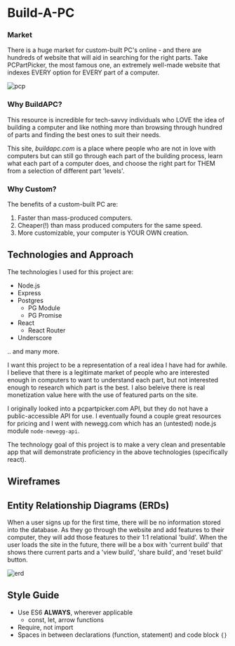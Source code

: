 # Build-A-PC
### Market 
There is a huge market for custom-built PC's online - and there are hundreds of website that will aid in searching for the right parts. Take PCPartPicker, the most famous one, an extremely well-made website that indexes EVERY option for EVERY part of a computer. 

![pcp](http://i.imgur.com/X1R2BZz.png)

### Why BuildAPC?
This resource is incredible for tech-savvy individuals who LOVE the idea of building a computer and like nothing more than browsing through hundred of parts and finding the best ones to suit their needs.

This site, *buildapc.com* is a place where people who are not in love with computers but can still go through each part of the building process, learn what each part of a computer does, and choose the right part for THEM from a selection of different part 'levels'.

### Why Custom?
The benefits of a custom-built PC are:
1. Faster than mass-produced computers.
2. Cheaper(!) than mass produced computers for the same speed. 
3. More customizable, your computer is YOUR OWN creation.

## Technologies and Approach
The technologies I used for this project are: 
- Node.js
- Express
- Postgres
  - PG Module
  - PG Promise
- React
  - React Router
- Underscore

.. and many more.

I want this project to be a representation of a real idea I have had for awhile. I believe that there is a legitimate market of people who are interested enough in computers to want to understand each part, but not interested enough to research which part is the best. I also beleive there is real monetization value here with the use of featured parts on the site.

I originally looked into a pcpartpicker.com API, but they do not have a public-accessible API for use. I eventually found a couple great resources for pricing and I went with newegg.com which has an (untested) node.js module `node-newegg-api`. 

The technology goal of this project is to make a very clean and presentable app that will demonstrate proficiency in the above technologies (specifically react).

## Wireframes

## Entity Relationship Diagrams (ERDs)
When a user signs up for the first time, there will be no information stored into the database. As they go through the website and add features to their computer, they will add those features to their 1:1 relational 'build'. When the user loads the site in the future, there will be a box with 'current build' that shows there current parts and a 'view build', 'share build', and 'reset build' button.

![erd](http://i.imgur.com/XCWUv97.png)

## Style Guide
- Use ES6 **ALWAYS**, wherever applicable 
  - const, let, arrow functions
- Require, not import
- Spaces in between declarations (function, statement) and code block `{}`
